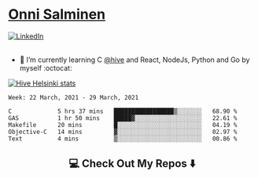 <h1> <a href="https://osalmine.github.io/cv/">Onni Salminen</a></h1>
<a href="https://www.linkedin.com/in/onni-salminen/" target="_blank"><img src="https://img.shields.io/badge/LinkedIn-%230077B5.svg?&style=flat-square&logo=linkedin&logoColor=white" alt="LinkedIn"></a>
<br />
<br />

- 🌱 I’m currently learning C <a href="https://www.hive.fi/en/">@hive</a> and React, NodeJs, Python and Go by myself :octocat:

[![Hive Helsinki stats](https://badge42.herokuapp.com/api/stats/osalmine?privacyEmail=true&cursus=42)](https://github.com/JaeSeoKim/badge42)

<!--START_SECTION:waka-->
```text
Week: 22 March, 2021 - 29 March, 2021

C             5 hrs 37 mins   █████████████████▒░░░░░░░   68.90 % 
GAS           1 hr 50 mins    █████▓░░░░░░░░░░░░░░░░░░░   22.61 % 
Makefile      20 mins         █░░░░░░░░░░░░░░░░░░░░░░░░   04.19 % 
Objective-C   14 mins         ▓░░░░░░░░░░░░░░░░░░░░░░░░   02.97 % 
Text          4 mins          ▒░░░░░░░░░░░░░░░░░░░░░░░░   00.86 % 
```
<!--END_SECTION:waka-->


<h2  align="center">💻 Check Out My Repos ⬇️ </h2>
